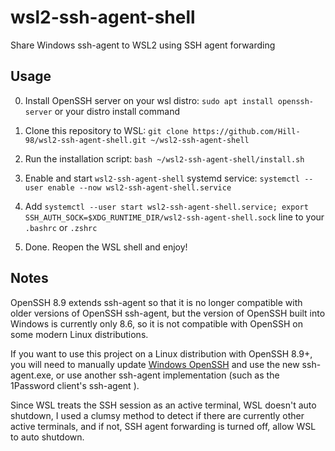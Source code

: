 # wsl2-ssh-agent-shell

Share Windows ssh-agent to WSL2 using SSH agent forwarding

## Usage

0. Install OpenSSH server on your wsl distro: `sudo apt install openssh-server` or your distro install command

1. Clone this repository to WSL: `git clone https://github.com/Hill-98/wsl2-ssh-agent-shell.git ~/wsl2-ssh-agent-shell`

2. Run the installation script: `bash ~/wsl2-ssh-agent-shell/install.sh`

3. Enable and start `wsl2-ssh-agent-shell` systemd service: `systemctl --user enable --now wsl2-ssh-agent-shell.service`

4. Add `systemctl --user start wsl2-ssh-agent-shell.service; export SSH_AUTH_SOCK=$XDG_RUNTIME_DIR/wsl2-ssh-agent-shell.sock` line to your `.bashrc` or `.zshrc`

5. Done. Reopen the WSL shell and enjoy!

## Notes

OpenSSH 8.9 extends ssh-agent so that it is no longer compatible with older versions of OpenSSH ssh-agent, but the version of OpenSSH built into Windows is currently only 8.6, so it is not compatible with OpenSSH on some modern Linux distributions.

If you want to use this project on a Linux distribution with OpenSSH 8.9+, you will need to manually update [Windows OpenSSH](https://github.com/powershell/Win32-OpenSSH) and use the new ssh-agent.exe, or use another ssh-agent implementation (such as the 1Password client's ssh-agent ).

Since WSL treats the SSH session as an active terminal, WSL doesn't auto shutdown, I used a clumsy method to detect if there are currently other active terminals, and if not, SSH agent forwarding is turned off, allow WSL to auto shutdown.
